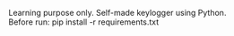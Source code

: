 Learning purpose only. Self-made keylogger using Python.  
Before run: pip install -r requirements.txt

